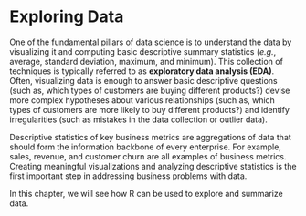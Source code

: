 # Exploring Data

One of the fundamental pillars of data science is to understand the data by visualizing it and computing basic descriptive summary statistics (*e.g.*, average, standard deviation, maximum, and minimum). This collection of techniques is typically referred to as **exploratory data analysis (EDA)**. Often, visualizing data is enough to answer basic descriptive questions (such as, which types of customers are buying different products?) devise more complex hypotheses about various relationships (such as, which types of customers are more likely to buy different products?) and identify irregularities (such as mistakes in the data collection or outlier data).

Descriptive statistics of key business metrics are aggregations of data that should form the information backbone of every enterprise. For example, sales, revenue, and customer churn are all examples of business metrics. Creating meaningful visualizations and analyzing descriptive statistics is the first important step in addressing business problems with data.

In this chapter, we will see how R can be used to explore and summarize data.